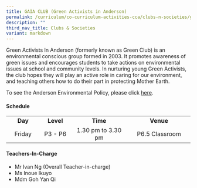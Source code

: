 ```yaml
---
title: GAIA CLUB (Green Activists in Anderson)
permalink: /curriculum/co-curriculum-activities-cca/clubs-n-societies/g-a-i-a-club-green-activitists-in-anderso/
description: ""
third_nav_title: Clubs & Societies
variant: markdown
---
```

<p>Green Activists In Anderson (formerly known as Green Club) is an environmental conscious group formed in 2003. It promotes awareness of green issues and encourages students to take actions on environmental issues at school and community levels. In nurturing young Green Activists, the club hopes they will play an active role in caring for our environment, and teaching others how to do their part in protecting Mother Earth.</p>
<p>To see the Anderson&nbsp;Environmental Policy, please click&nbsp;<a href="/files/APS%20Environment%20Policy.pdf" target="_blank" rel="noopener">here</a>.</p>
<h4><strong>Schedule</strong></h4>
<table>
<tbody>
<tr>
<td style="text-align: center;" width="76"><strong>Day</strong></td>
<td style="text-align: center;" width="68"><strong>Level</strong></td>
<td style="text-align: center;" width="139"><strong>Time</strong></td>
<td style="text-align: center;" width="156"><strong>Venue</strong></td>
</tr>
<tr>
<td style="text-align: center;" width="76">Friday</td>
<td style="text-align: center;" width="68">P3 - P6</td>
<td style="text-align: center;" width="139">1.30 pm to 3.30 pm</td>
<td style="text-align: center;" width="156">P6.5 Classroom</td>
</tr>
</tbody>
</table>
<h4><strong>Teachers-In-Charge</strong></h4>
<ul>
<li>Mr Ivan Ng (Overall Teacher-in-charge)</li>
<li>Ms Inoue Ikuyo</li>
<li>Mdm Goh Yan Qi</li>

</ul>